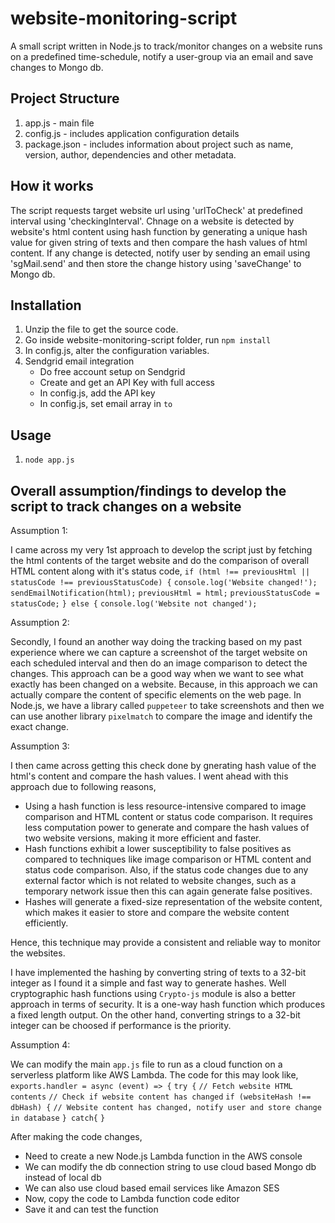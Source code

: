# website-monitoring-script

A small script written in Node.js to track/monitor changes on a website runs on a predefined time-schedule, notify a user-group via an email and save changes to Mongo db.


## Project Structure

1. app.js - main file 
2. config.js - includes application configuration details
3. package.json - includes information about project such as name, version, author, dependencies and other metadata.

## How it works

The script requests target website url using 'urlToCheck' at predefined interval using 'checkingInterval'. Chnage on a website is detected by website's html content using hash function by generating a unique hash value for given string of texts and then compare the hash values of html content. If any change is detected, notify user by sending an email using 'sgMail.send' and then store the change history using 'saveChange' to Mongo db.

## Installation

1. Unzip the file to get the source code.
2. Go inside website-monitoring-script folder, run `npm install`
3. In config.js, alter the configuration variables.
4. Sendgrid email integration
    - Do free account setup on Sendgrid
    - Create and get an API Key with full access
    - In config.js, add the API key
    - In config.js, set email array in `to`

## Usage

1. `node app.js`

## Overall assumption/findings to develop the script to track changes on a website

Assumption 1:

I came across my very 1st approach to develop the script just by fetching the html contents of the target website and do the comparison of overall HTML content along with it's status code,
`if (html !== previousHtml || statusCode !== previousStatusCode) {`
      `console.log('Website changed!');`
      `sendEmailNotification(html);`
      `previousHtml = html;`
      `previousStatusCode = statusCode;`
    `} else {`
      `console.log('Website not changed');`
      
Assumption 2:

Secondly, I found an another way doing the tracking based on my past experience where we can capture a screenshot of the target website on each scheduled interval and then do an image comparison to detect the changes. This approach can be a good way when we want to see what exactly has been changed on a website. Because, in this approach we can actually compare the content of specific elements on the web page. In Node.js, we have a library called `puppeteer` to take screenshots and then we can use another library `pixelmatch` to compare the image and identify the exact change.

Assumption 3:

I then came across getting this check done by gnerating hash value of the html's content and compare the hash values. I went ahead with this approach due to following reasons,
- Using a hash function is less resource-intensive compared to image comparison and HTML content or status code comparison. It requires less computation power to generate and compare the hash values of two website versions, making it more efficient and faster.
- Hash functions exhibit a lower susceptibility to false positives as compared to techniques like image comparison or HTML content and status code comparison. Also, if the status code changes due to any external factor which is not related to website changes, such as a temporary network issue then this can again generate false positives.
- Hashes will generate a fixed-size representation of the website content, which makes it easier to store and compare the website content efficiently.

Hence, this technique may provide a consistent and reliable way to monitor the websites.

I have implemented the hashing by converting string of texts to a 32-bit integer as I found it a simple and fast way to generate hashes. Well cryptographic hash functions using `Crypto-js` module is also a better approach in terms of security. It is a one-way hash function which produces a fixed length output. On the other hand, converting strings to a 32-bit integer can be choosed if performance is the priority.

Assumption 4:

We can modify the main `app.js` file to run as a cloud function on a serverless platform like AWS Lambda. The code for this may look like,
`exports.handler = async (event) => {`
  `try {`
     `// Fetch website HTML contents`
     `// Check if website content has changed`
     `if (websiteHash !== dbHash) {`
      `// Website content has changed, notify user and store change in database`
     `} catch{`
    `}`  

After making the code changes,
- Need to create a new Node.js Lambda function in the AWS console
- We can modify the db connection string to use cloud based Mongo db instead of local db
- We can also use cloud based email services like Amazon SES
- Now, copy the code to Lambda function code editor
- Save it and can test the function






